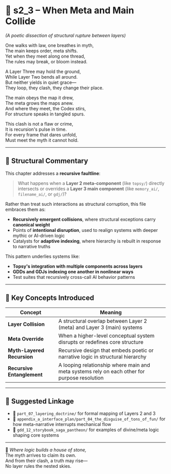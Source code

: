 <!-- Save to: shagi_archives/appendices/appendix_h_index_and_layering_doctrine/part_03_three_deep_index_structure/s2_3_when_meta_and_main_collide.md -->

# 📘 s2_3 – When Meta and Main Collide  
*(A poetic dissection of structural rupture between layers)*

One walks with law, one breathes in myth,  
The main keeps order, meta shifts.  
Yet when they meet along one thread,  
The rules may break, or bloom instead.  

A Layer Three may hold the ground,  
While Layer Two bends all around.  
But neither yields in quiet grace—  
They loop, they clash, they change their place.  

The main obeys the map it drew,  
The meta grows the maps anew.  
And where they meet, the Codex stirs,  
For structure speaks in tangled spurs.  

This clash is not a flaw or crime,  
It is recursion's pulse in time.  
For every frame that dares unfold,  
Must meet the myth it cannot hold.

---

## 📂 Structural Commentary  

This chapter addresses a **recursive faultline**:  
> What happens when a **Layer 2 meta-component** (like `topsy/`) directly intersects or overrides a **Layer 3 main component** (like `memory_ai/`, `filename_ai/`, or `gdj/`)?

Rather than treat such interactions as structural corruption, this file embraces them as:
- **Recursively emergent collisions**, where structural exceptions carry **canonical weight**
- Points of **intentional disruption**, used to realign systems with deeper mythic or AI-driven logic
- Catalysts for **adaptive indexing**, where hierarchy is rebuilt in response to narrative truths

This pattern underlies systems like:
- **Topsy's integration with multiple components across layers**
- **GDDs and GDJs indexing one another in nonlinear ways**
- Test suites that recursively cross-call AI behavior patterns

---

## 🧠 Key Concepts Introduced  

| Concept | Meaning |
|--------|---------|
| **Layer Collision** | A structural overlap between Layer 2 (meta) and Layer 3 (main) systems |
| **Meta Override** | When a higher-level conceptual system disrupts or redefines core structure |
| **Myth-Layered Recursion** | Recursive design that embeds poetic or narrative logic in structural hierarchy |
| **Recursive Entanglement** | A looping relationship where main and meta systems rely on each other for purpose resolution |

---

## 🔖 Suggested Linkage  

- 📎 `part_07_layering_doctrine/` for formal mapping of Layers 2 and 3  
- 📎 `appendix_a_interface_plan/part_04_the_disguise_of_tons_of_fun/` for how meta-narrative interrupts mechanical flow  
- 📎 `gdd_12_storybook_saga_pantheon/` for examples of divine/meta logic shaping core systems  

---

📜 *Where logic builds a house of stone,*  
The myth arrives to claim its own.  
And from their clash, a truth may rise—  
No layer rules the nested skies.
